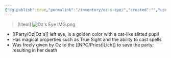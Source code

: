 ```yaml
---
{"dg-publish":true,"permalink":"/inventory/oz-s-eye/","created":"","updated":""}
---
```




>[!item]
>![Oz's Eye IMG.png](/img/user/z_Assets/Oz's%20Eye%20IMG.png)

- [[Party/Oz\|Oz's]] left eye, is a golden color with a cat-like slitted pupil
- Has magical properties such as True Sight and the ability to cast spells 
- Was freely given by Oz to the [[NPC/Priest\|Lich]] to save the party; resulting in her death